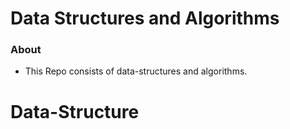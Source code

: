 # Data Structures and Algorithms

### About
* This Repo consists of data-structures and algorithms.
# Data-Structure
